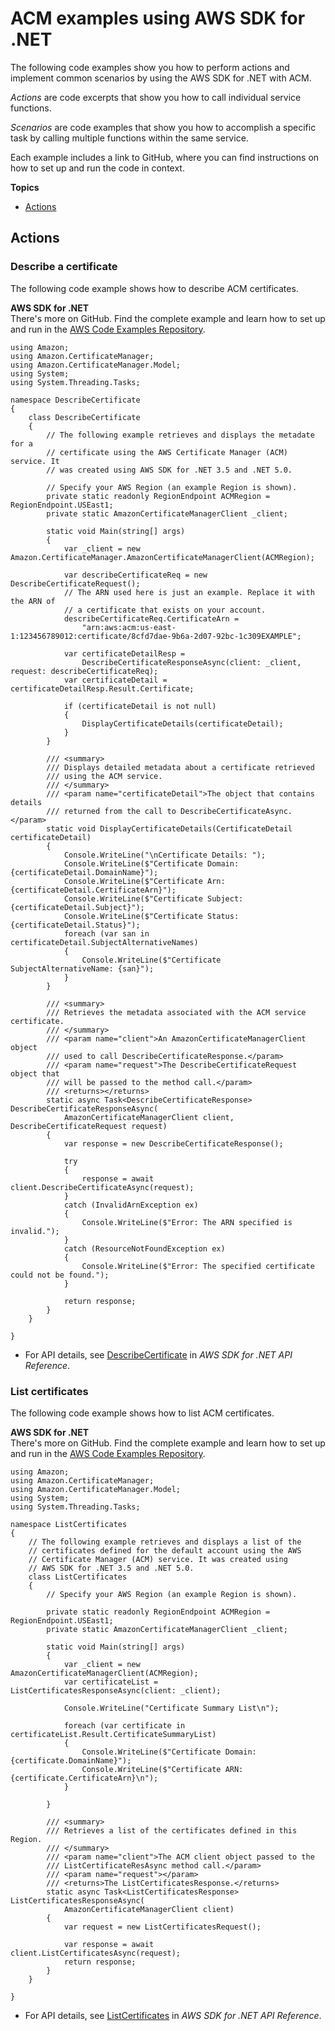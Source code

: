 # ACM examples using AWS SDK for \.NET<a name="csharp_acm_code_examples"></a>

The following code examples show you how to perform actions and implement common scenarios by using the AWS SDK for \.NET with ACM\.

*Actions* are code excerpts that show you how to call individual service functions\.

*Scenarios* are code examples that show you how to accomplish a specific task by calling multiple functions within the same service\.

Each example includes a link to GitHub, where you can find instructions on how to set up and run the code in context\.

**Topics**
+ [Actions](#actions)

## Actions<a name="actions"></a>

### Describe a certificate<a name="acm_DescribeCertificate_csharp_topic"></a>

The following code example shows how to describe ACM certificates\.

**AWS SDK for \.NET**  
 There's more on GitHub\. Find the complete example and learn how to set up and run in the [AWS Code Examples Repository](https://github.com/awsdocs/aws-doc-sdk-examples/tree/main/dotnetv3/ACM#code-examples)\. 
  

```
using Amazon;
using Amazon.CertificateManager;
using Amazon.CertificateManager.Model;
using System;
using System.Threading.Tasks;

namespace DescribeCertificate
{
    class DescribeCertificate
    {
        // The following example retrieves and displays the metadate for a
        // certificate using the AWS Certificate Manager (ACM) service. It
        // was created using AWS SDK for .NET 3.5 and .NET 5.0.

        // Specify your AWS Region (an example Region is shown).
        private static readonly RegionEndpoint ACMRegion = RegionEndpoint.USEast1;
        private static AmazonCertificateManagerClient _client;

        static void Main(string[] args)
        {
            var _client = new Amazon.CertificateManager.AmazonCertificateManagerClient(ACMRegion);

            var describeCertificateReq = new DescribeCertificateRequest();
            // The ARN used here is just an example. Replace it with the ARN of
            // a certificate that exists on your account.
            describeCertificateReq.CertificateArn =
                "arn:aws:acm:us-east-1:123456789012:certificate/8cfd7dae-9b6a-2d07-92bc-1c309EXAMPLE";

            var certificateDetailResp =
                DescribeCertificateResponseAsync(client: _client, request: describeCertificateReq);
            var certificateDetail = certificateDetailResp.Result.Certificate;

            if (certificateDetail is not null)
            {
                DisplayCertificateDetails(certificateDetail);
            }
        }

        /// <summary>
        /// Displays detailed metadata about a certificate retrieved
        /// using the ACM service.
        /// </summary>
        /// <param name="certificateDetail">The object that contains details
        /// returned from the call to DescribeCertificateAsync.</param>
        static void DisplayCertificateDetails(CertificateDetail certificateDetail)
        {
            Console.WriteLine("\nCertificate Details: ");
            Console.WriteLine($"Certificate Domain: {certificateDetail.DomainName}");
            Console.WriteLine($"Certificate Arn: {certificateDetail.CertificateArn}");
            Console.WriteLine($"Certificate Subject: {certificateDetail.Subject}");
            Console.WriteLine($"Certificate Status: {certificateDetail.Status}");
            foreach (var san in certificateDetail.SubjectAlternativeNames)
            {
                Console.WriteLine($"Certificate SubjectAlternativeName: {san}");
            }
        }

        /// <summary>
        /// Retrieves the metadata associated with the ACM service certificate.
        /// </summary>
        /// <param name="client">An AmazonCertificateManagerClient object
        /// used to call DescribeCertificateResponse.</param>
        /// <param name="request">The DescribeCertificateRequest object that
        /// will be passed to the method call.</param>
        /// <returns></returns>
        static async Task<DescribeCertificateResponse> DescribeCertificateResponseAsync(
            AmazonCertificateManagerClient client, DescribeCertificateRequest request)
        {
            var response = new DescribeCertificateResponse();

            try
            {
                response = await client.DescribeCertificateAsync(request);
            }
            catch (InvalidArnException ex)
            {
                Console.WriteLine($"Error: The ARN specified is invalid.");
            }
            catch (ResourceNotFoundException ex)
            {
                Console.WriteLine($"Error: The specified certificate could not be found.");
            }

            return response;
        }
    }

}
```
+  For API details, see [DescribeCertificate](https://docs.aws.amazon.com/goto/DotNetSDKV3/acm-2015-12-08/DescribeCertificate) in *AWS SDK for \.NET API Reference*\. 

### List certificates<a name="acm_ListCertificates_csharp_topic"></a>

The following code example shows how to list ACM certificates\.

**AWS SDK for \.NET**  
 There's more on GitHub\. Find the complete example and learn how to set up and run in the [AWS Code Examples Repository](https://github.com/awsdocs/aws-doc-sdk-examples/tree/main/dotnetv3/ACM#code-examples)\. 
  

```
using Amazon;
using Amazon.CertificateManager;
using Amazon.CertificateManager.Model;
using System;
using System.Threading.Tasks;

namespace ListCertificates
{
    // The following example retrieves and displays a list of the
    // certificates defined for the default account using the AWS
    // Certificate Manager (ACM) service. It was created using
    // AWS SDK for .NET 3.5 and .NET 5.0.
    class ListCertificates
    {
        // Specify your AWS Region (an example Region is shown).

        private static readonly RegionEndpoint ACMRegion = RegionEndpoint.USEast1;
        private static AmazonCertificateManagerClient _client;

        static void Main(string[] args)
        {
            var _client = new AmazonCertificateManagerClient(ACMRegion);
            var certificateList = ListCertificatesResponseAsync(client: _client);

            Console.WriteLine("Certificate Summary List\n");

            foreach (var certificate in certificateList.Result.CertificateSummaryList)
            {
                Console.WriteLine($"Certificate Domain: {certificate.DomainName}");
                Console.WriteLine($"Certificate ARN: {certificate.CertificateArn}\n");
            }

        }

        /// <summary>
        /// Retrieves a list of the certificates defined in this Region.
        /// </summary>
        /// <param name="client">The ACM client object passed to the
        /// ListCertificateResAsync method call.</param>
        /// <param name="request"></param>
        /// <returns>The ListCertificatesResponse.</returns>
        static async Task<ListCertificatesResponse> ListCertificatesResponseAsync(
            AmazonCertificateManagerClient client)
        {
            var request = new ListCertificatesRequest();

            var response = await client.ListCertificatesAsync(request);
            return response;
        }
    }

}
```
+  For API details, see [ListCertificates](https://docs.aws.amazon.com/goto/DotNetSDKV3/acm-2015-12-08/ListCertificates) in *AWS SDK for \.NET API Reference*\. 